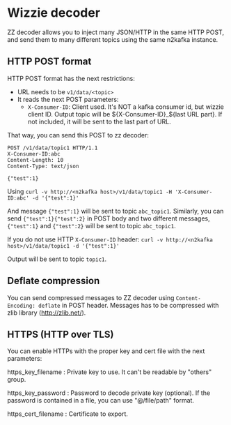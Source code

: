 # Wizzie decoder

ZZ decoder allows you to inject many JSON/HTTP in the same HTTP POST, and send
them to many different topics using the same n2kafka instance.

## HTTP POST format
HTTP POST format has the next restrictions:
- URL needs to be `v1/data/<topic>`
- It reads the next POST parameters:
  * `X-Consumer-ID`: Client used. It's NOT a kafka consumer id, but wizzie
    client ID. Output topic will be ${X-Consumer-ID}_${last URL part}. If not
    included, it will be sent to the last part of URL.

That way, you can send this POST to zz decoder:

```
POST /v1/data/topic1 HTTP/1.1
X-Consumer-ID:abc
Content-Length: 10
Content-Type: text/json

{"test":1}
```

Using
`curl -v http://<n2kafka host>/v1/data/topic1 -H 'X-Consumer-ID:abc' -d '{"test":1}'`

And message `{"test":1}` will be sent to topic `abc_topic1`. Similarly, you can
send `{"test":1}{"test":2}` in POST body and two different messages,
`{"test":1}` and `{"test":2}` will be sent to topic `abc_topic1`.

If you do not use HTTP `X-Consumer-ID` header:
`curl -v http://<n2kafka host>/v1/data/topic1 -d '{"test":1}'`

Output will be sent to topic `topic1`.

## Deflate compression

You can send compressed messages to ZZ decoder using `Content-Encoding: deflate` in
POST header. Messages has to be compressed with zlib library (http://zlib.net/).

## HTTPS (HTTP over TLS)
You can enable HTTPs with the proper key and cert file with the next
parameters:

https_key_filename
: Private key to use. It can't be readable by "others" group.

https_key_password
: Password to decode private key (optional). If the password is contained in a
file, you can use "@/file/path" format.

https_cert_filename
: Certificate to export.
